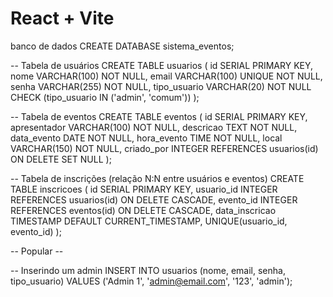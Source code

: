 # React + Vite

banco de dados 
CREATE DATABASE sistema_eventos;

-- Tabela de usuários
CREATE TABLE usuarios (
    id SERIAL PRIMARY KEY,
    nome VARCHAR(100) NOT NULL,
    email VARCHAR(100) UNIQUE NOT NULL,
    senha VARCHAR(255) NOT NULL,
    tipo_usuario VARCHAR(20) NOT NULL CHECK (tipo_usuario IN ('admin', 'comum'))
);

-- Tabela de eventos
CREATE TABLE eventos (
    id SERIAL PRIMARY KEY,
    apresentador VARCHAR(100) NOT NULL,
    descricao TEXT NOT NULL,
    data_evento DATE NOT NULL,
    hora_evento TIME NOT NULL,
    local VARCHAR(150) NOT NULL,
    criado_por INTEGER REFERENCES usuarios(id) ON DELETE SET NULL
);

-- Tabela de inscrições (relação N:N entre usuários e eventos)
CREATE TABLE inscricoes (
    id SERIAL PRIMARY KEY,
    usuario_id INTEGER REFERENCES usuarios(id) ON DELETE CASCADE,
    evento_id INTEGER REFERENCES eventos(id) ON DELETE CASCADE,
    data_inscricao TIMESTAMP DEFAULT CURRENT_TIMESTAMP,
    UNIQUE(usuario_id, evento_id)
);

-- Popular --

-- Inserindo um admin
INSERT INTO usuarios (nome, email, senha, tipo_usuario)
VALUES ('Admin 1', 'admin@email.com', '123', 'admin');
